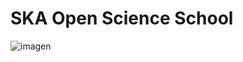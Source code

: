 # SKA Open Science School

![imagen](https://user-images.githubusercontent.com/7033451/233352453-c4561246-7d58-4685-bcac-7aa246b6cf71.png)




